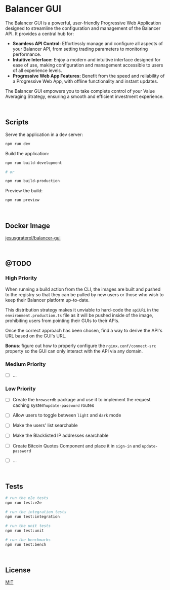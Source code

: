 # Balancer GUI

The Balancer GUI is a powerful, user-friendly Progressive Web Application designed to streamline the configuration and management of the Balancer API. It provides a central hub for:

* **Seamless API Control:**  Effortlessly manage and configure all aspects of your Balancer API, from setting trading parameters to monitoring performance.
* **Intuitive Interface:**  Enjoy a modern and intuitive interface designed for ease of use, making configuration and management accessible to users of all experience levels.
* **Progressive Web App Features:**  Benefit from the speed and reliability of a Progressive Web App, with offline functionality and instant updates.

The Balancer GUI empowers you to take complete control of your Value Averaging Strategy, ensuring a smooth and efficient investment experience. 




<br/>

## Scripts

Serve the application in a dev server:

```bash
npm run dev
```



Build the application:

```bash
npm run build-development

# or

npm run build-production
```



Preview the build:

```bash
npm run preview
```




<br/>

## Docker Image

[jesusgraterol/balancer-gui](https://hub.docker.com/r/jesusgraterol/balancer-gui)





<br/>

## @TODO

### High Priority

When running a build action from the CLI, the images are built and pushed to the registry so that they can be pulled by new users or those who wish to keep their Balancer platform up-to-date.

This distribution strategy makes it unviable to hard-code the `apiURL` in the `environment.production.ts` file as it will be pushed inside of the image, prohibiting users from pointing their GUIs to their APIs.

Once the correct approach has been chosen, find a way to derive the API's URL based on the GUI's URL.

**Bonus**: figure out how to properly configure the `nginx.conf/connect-src` property so the GUI can only interact with the API via any domain.



### Medium Priority

- [ ] ...



### Low Priority

- [ ] Create the `browserdb` package and use it to implement the request caching system`update-password` routes
- [ ] Allow users to toggle between `light` and `dark` mode
- [ ] Make the users' list searchable
- [ ] Make the Blacklisted IP addresses searchable
- [ ] Create Bitcoin Quotes Component and place it in `sign-in` and `update-password`
- [ ] ...





<br/>

## Tests

```bash
# run the e2e tests
npm run test:e2e

# run the integration tests
npm run test:integration

# run the unit tests
npm run test:unit

# run the benchmarks
npm run test:bench
```





<br/>

## License

[MIT](https://choosealicense.com/licenses/mit/)